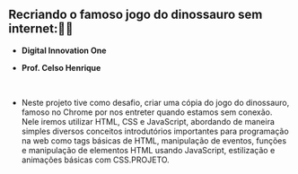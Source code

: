 ## Recriando o famoso jogo do dinossauro sem internet:🦖🦖



- **Digital Innovation One**

- **Prof. Celso Henrique**

  ​


- Neste projeto tive como desafio, criar uma cópia do jogo do dinossauro, famoso no Chrome por nos entreter quando estamos sem conexão. Nele iremos utilizar HTML, CSS e JavaScript, abordando de maneira simples diversos conceitos introdutórios importantes para programação na web como tags básicas de HTML, manipulação de eventos, funções e manipulação de elementos HTML usando JavaScript, estilização e animações básicas com CSS.PROJETO.

